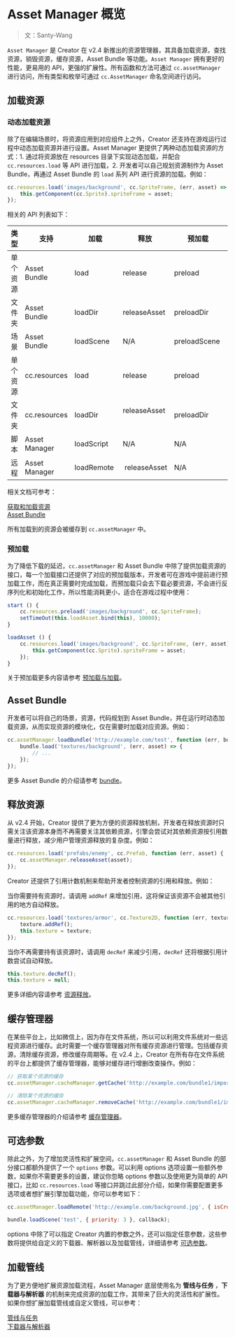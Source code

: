 # Asset Manager 概览

> 文：Santy-Wang

`Asset Manager` 是 Creator 在 v2.4 新推出的资源管理器，其具备加载资源，查找资源，销毁资源，缓存资源，Asset Bundle 等功能。`Asset Manager` 拥有更好的性能，更易用的 API，更强的扩展性。所有函数和方法可通过 `cc.assetManager` 进行访问，所有类型和枚举可通过 `cc.AssetManager` 命名空间进行访问。

## 加载资源

### 动态加载资源

除了在编辑场景时，将资源应用到对应组件上之外，Creator 还支持在游戏运行过程中动态加载资源并进行设置。Asset Manager 更提供了两种动态加载资源的方式：1. 通过将资源放在 resources 目录下实现动态加载，并配合 `cc.resources.load` 等 API 进行加载，2. 开发者可以自己规划资源制作为 Asset Bundle，再通过 Asset Bundle 的 `load` 系列 API 进行资源的加载。例如：

```js
cc.resources.load('images/background', cc.SpriteFrame, (err, asset) => {
    this.getComponent(cc.Sprite).spriteFrame = asset;
});
```
相关的 API 列表如下：

类型 | 支持 | 加载 | 释放 | 预加载 | 获取
-- | -- | -- | -- | -- | --
单个资源 | Asset Bundle | load | release | preload | get
文件夹 | Asset Bundle | loadDir | releaseAsset | preloadDir  | N/A
场景 | Asset Bundle | loadScene | N/A | preloadScene  | N/A
单个资源 | cc.resources | load | release  | preload  | get
文件夹 | cc.resources | loadDir | releaseAsset  | preloadDir  | N/A
脚本 | Asset Manager | loadScript | N/A  | N/A   | N/A
远程 | Asset Manager | loadRemote  | releaseAsset  | N/A | N/A

相关文档可参考：

[获取和加载资源](../scripting/load-assets.md)<br>
[Asset Bundle](../scripting/asset-bundle.md)

所有加载到的资源会被缓存到 `cc.assetManager` 中。

### 预加载

为了降低下载的延迟，`cc.assetManager` 和 Asset Bundle 中除了提供加载资源的接口，每一个加载接口还提供了对应的预加载版本，开发者可在游戏中提前进行预加载工作，而在真正需要时完成加载，而预加载只会去下载必要资源，不会进行反序列化和初始化工作，所以性能消耗更小，适合在游戏过程中使用：

```js
start () {
    cc.resources.preload('images/background', cc.SpriteFrame);
    setTimeOut(this.loadAsset.bind(this), 10000);
}

loadAsset () {
    cc.resources.load('images/background', cc.SpriteFrame, (err, asset) => {
        this.getComponent(cc.Sprite).spriteFrame = asset;
    });
}
```

关于预加载更多内容请参考 [预加载与加载](preload-load.md)。

## Asset Bundle

开发者可以将自己的场景，资源，代码规划到 Asset Bundle，并在运行时动态加载资源，从而实现资源的模块化，仅在需要时加载对应资源。例如：

```js
cc.assetManager.loadBundle('http://example.com/test', function (err, bundle) {
    bundle.load('textures/background', (err, asset) => {
        // ...
    });
});
```

更多 Asset Bundle 的介绍请参考 [bundle](bundle.md)。

## 释放资源

从 v2.4 开始，Creator 提供了更为方便的资源释放机制，开发者在释放资源时只需关注该资源本身而不再需要关注其依赖资源，引擎会尝试对其依赖资源按引用数量进行释放，减少用户管理资源释放的复杂度。例如：

```js
cc.resources.load('prefabs/enemy', cc.Prefab, function (err, asset) {
    cc.assetManager.releaseAsset(asset);
});
```
Creator 还提供了引用计数机制来帮助开发者控制资源的引用和释放。例如：

当你需要持有资源时，请调用 `addRef` 来增加引用，这将保证该资源不会被其他引用的地方自动释放。

```js
cc.resources.load('textures/armor', cc.Texture2D, function (err, texture) {
    texture.addRef();
    this.texture = texture;
});
```

当你不再需要持有该资源时，请调用 `decRef` 来减少引用，`decRef` 还将根据引用计数尝试自动释放。

```js
this.texture.decRef();
this.texture = null;
```

更多详细内容请参考 [资源释放](release-manager.md)。

## 缓存管理器

在某些平台上，比如微信上，因为存在文件系统，所以可以利用文件系统对一些远程资源进行缓存。此时需要一个缓存管理器对所有缓存资源进行管理。包括缓存资源，清除缓存资源，修改缓存周期等。在 v2.4 上，Creator 在所有存在文件系统的平台上都提供了缓存管理器，能够对缓存进行增删改查操作。例如：

```js
// 获取某个资源的缓存
cc.assetManager.cacheManager.getCache('http://example.com/bundle1/import/9a/9aswe123-dsqw-12xe-123xqawe12.json');

// 清除某个资源的缓存
cc.assetManager.cacheManager.removeCache('http://example.com/bundle1/import/9a/9aswe123-dsqw-12xe-123xqawe12.json');
```

更多缓存管理器的介绍请参考 [缓存管理器](cache-manager.md)。

## 可选参数

除此之外，为了增加灵活性和扩展空间，`cc.assetManager` 和 Asset Bundle 的部分接口都额外提供了一个 `options` 参数。可以利用 options 选项设置一些额外参数，如果你不需要更多的设置，建议你忽略 options 参数以及使用更为简单的 API 接口，比如 `cc.resources.load` 等接口并跳过此部分介绍，如果你需要配置更多选项或者想扩展引擎加载功能，你可以参考如下：

```js
cc.assetManager.loadRemote('http://example.com/background.jpg', { isCrossOrigin: true }, callback);

bundle.loadScene('test', { priority: 3 }, callback);
```

options 中除了可以指定 Creator 内置的参数之外，还可以指定任意参数，这些参数将提供给自定义的下载器、解析器以及加载管线，详细请参考 [可选参数](options.md)。

## 加载管线

为了更方便地扩展资源加载流程，Asset Manager 底层使用名为 **管线与任务** ，**下载器与解析器** 的机制来完成资源的加载工作，其带来了巨大的灵活性和扩展性。如果你想扩展加载管线或自定义管线，可以参考：

[管线与任务](pipeline-task.md)<br>
[下载器与解析器](downloader-parser.md)